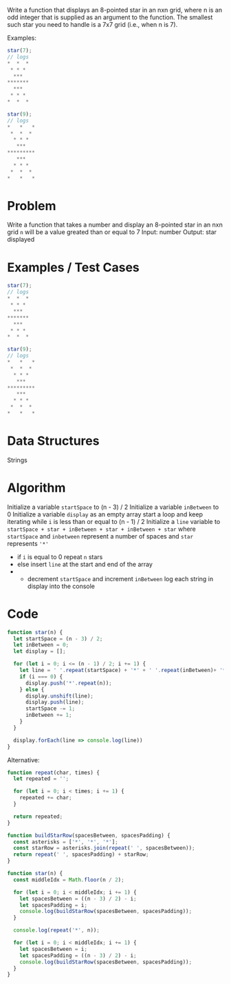 Write a function that displays an 8-pointed star in an nxn grid, where n is an odd integer that is supplied as an argument to the function. The smallest such star you need to handle is a 7x7 grid (i.e., when n is 7).

Examples:
```js
star(7);
// logs
*  *  *
 * * *
  ***
*******
  ***
 * * *
*  *  *

star(9);
// logs
*   *   *
 *  *  *
  * * *
   ***
*********
   ***
  * * *
 *  *  *
*   *   *
```

# Problem
Write a function that takes a number and display an 8-pointed star in an nxn grid
`n` will be a value greated than or equal to 7
Input: number
Output: star displayed

# Examples / Test Cases
```js
star(7);
// logs
*  *  *
 * * *
  ***
*******
  ***
 * * *
*  *  *

star(9);
// logs
*   *   *
 *  *  *
  * * *
   ***
*********
   ***
  * * *
 *  *  *
*   *   *
```

# Data Structures
Strings

# Algorithm
Initialize a variable `startSpace` to (n - 3) / 2
Initialize a variable `inBetween` to 0
Initialize a variable `display` as an empty array
start a loop and keep iterating while `i` is less than or equal to (n - 1) / 2
Initialize a `line` variable to `startSpace + star + inBetween + star + inBetween + star` 
where `startSpace` and `inbetween` represent a number of spaces and `star` represents `'*'`
- if `i` is equal to 0 repeat `n` stars
- else insert `line` at the start and end of the array
- - decrement `startSpace` and increment `inBetween`
log each string in display into the console

# Code
```js
function star(n) {
  let startSpace = (n - 3) / 2;
  let inBetween = 0;
  let display = [];

  for (let i = 0; i <= (n - 1) / 2; i += 1) {
    let line = ' '.repeat(startSpace) + '*' + ' '.repeat(inBetween)+ '*' + ' '.repeat(inBetween)+ '*';
    if (i === 0) {
      display.push('*'.repeat(n));
    } else {
      display.unshift(line);
      display.push(line);
      startSpace -= 1;
      inBetween += 1;
    }
  }

  display.forEach(line => console.log(line))
}
```

Alternative:
```js
function repeat(char, times) {
  let repeated = '';

  for (let i = 0; i < times; i += 1) {
    repeated += char;
  }

  return repeated;
}

function buildStarRow(spacesBetween, spacesPadding) {
  const asterisks = ['*', '*', '*'];
  const starRow = asterisks.join(repeat(' ', spacesBetween));
  return repeat(' ', spacesPadding) + starRow;
}

function star(n) {
  const middleIdx = Math.floor(n / 2);

  for (let i = 0; i < middleIdx; i += 1) {
    let spacesBetween = ((n - 3) / 2) - i;
    let spacesPadding = i;
    console.log(buildStarRow(spacesBetween, spacesPadding));
  }

  console.log(repeat('*', n));

  for (let i = 0; i < middleIdx; i += 1) {
    let spacesBetween = i;
    let spacesPadding = ((n - 3) / 2) - i;
    console.log(buildStarRow(spacesBetween, spacesPadding));
  }
}
```